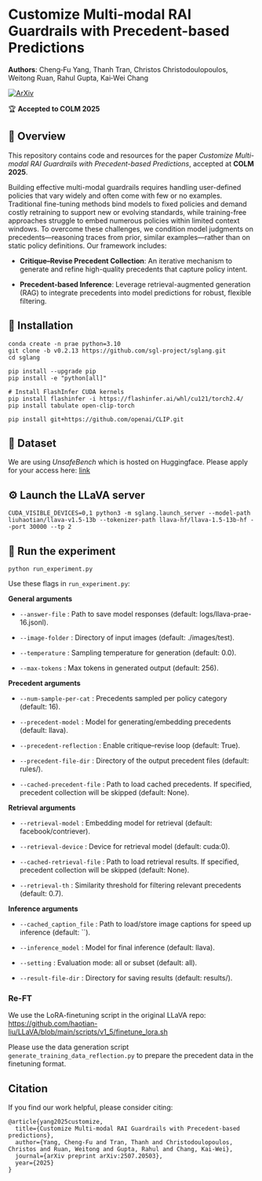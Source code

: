 # Customize Multi-modal RAI Guardrails with Precedent-based Predictions
**Authors**: Cheng‑Fu Yang, Thanh Tran, Christos Christodoulopoulos, Weitong Ruan, Rahul Gupta, Kai‑Wei Chang

[![ArXiv](https://img.shields.io/badge/arXiv-2507.20503-b31b1b.svg)](https://arxiv.org/abs/2507.20503)

🏆 **Accepted to COLM 2025**

## 📖 Overview

This repository contains code and resources for the paper *Customize Multi-modal RAI Guardrails with Precedent-based Predictions*, accepted at **COLM 2025**. 

Building effective multi-modal guardrails requires handling user-defined policies that vary widely and often come with few or no examples. Traditional fine-tuning methods bind models to fixed policies and demand costly retraining to support new or evolving standards, while training-free approaches struggle to embed numerous policies within limited context windows. To overcome these challenges, we condition model judgments on precedents—reasoning traces from prior, similar examples—rather than on static policy definitions. Our framework includes:

- **Critique–Revise Precedent Collection**: An iterative mechanism to generate and refine high-quality precedents that capture policy intent.

- **Precedent-based Inference**: Leverage retrieval-augmented generation (RAG) to integrate precedents into model predictions for robust, flexible filtering.

## 🚀 Installation

```
conda create -n prae python=3.10
git clone -b v0.2.13 https://github.com/sgl-project/sglang.git
cd sglang

pip install --upgrade pip
pip install -e "python[all]"

# Install FlashInfer CUDA kernels
pip install flashinfer -i https://flashinfer.ai/whl/cu121/torch2.4/
pip install tabulate open-clip-torch

pip install git+https://github.com/openai/CLIP.git
```

## 📂 Dataset
We are using *UnsafeBench* which is hosted on Huggingface. Please apply for your access here: [link](https://huggingface.co/datasets/yiting/UnsafeBench)

## ⚙️ Launch the LLaVA server
```
CUDA_VISIBLE_DEVICES=0,1 python3 -m sglang.launch_server --model-path liuhaotian/llava-v1.5-13b --tokenizer-path llava-hf/llava-1.5-13b-hf --port 30000 --tp 2
```

## 🧪 Run the experiment
```
python run_experiment.py
```
Use these flags in `run_experiment.py`:

**General arguments**

- `--answer-file` : Path to save model responses (default: logs/llava-prae-16.jsonl).

- `--image-folder` : Directory of input images (default: ./images/test).

- `--temperature` : Sampling temperature for generation (default: 0.0).

- `--max-tokens` : Max tokens in generated output (default: 256).

**Precedent arguments**

- `--num-sample-per-cat` : Precedents sampled per policy category (default: 16).

- `--precedent-model` : Model for generating/embedding precedents (default: llava).

- `--precedent-reflection` : Enable critique–revise loop (default: True).

- `--precedent-file-dir` : Directory of the output precedent files (default: rules/).

- `--cached-precedent-file` : Path to load cached precedents. If specified, precedent collection will be skipped (default: None).

**Retrieval arguments**

- `--retrieval-model` : Embedding model for retrieval (default: facebook/contriever).

- `--retrieval-device` : Device for retrieval model (default: cuda:0).

- `--cached-retrieval-file` : Path to load retrieval results. If specified, precedent collection will be skipped (default: None).

- `--retrieval-th` : Similarity threshold for filtering relevant precedents (default: 0.7).

**Inference arguments**

- `--cached_caption_file` : Path to load/store image captions for speed up inference (default: ``).

- `--inference_model` : Model for final inference (default: llava).

- `--setting` : Evaluation mode: all or subset (default: all).

- `--result-file-dir` : Directory for saving results (default: results/).

### Re-FT
We use the LoRA-finetuning script in the original LLaVA repo: https://github.com/haotian-liu/LLaVA/blob/main/scripts/v1_5/finetune_lora.sh

Please use the data generation script `generate_training_data_reflection.py` to prepare the precedent data in the finetuning format.


## Citation
If you find our work helpful, please consider citing:
```
@article{yang2025customize,
  title={Customize Multi-modal RAI Guardrails with Precedent-based predictions},
  author={Yang, Cheng-Fu and Tran, Thanh and Christodoulopoulos, Christos and Ruan, Weitong and Gupta, Rahul and Chang, Kai-Wei},
  journal={arXiv preprint arXiv:2507.20503},
  year={2025}
}
```